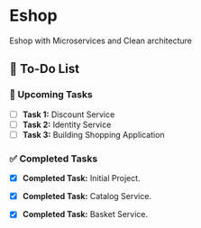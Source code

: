# Eshop
Eshop with Microservices and Clean architecture
## 📝 To-Do List

### 🚀 Upcoming Tasks
- [ ] **Task 1:** Discount Service
- [ ] **Task 2:** Identity Service
- [ ] **Task 3:** Building Shopping Application

### ✅ Completed Tasks
- [x] **Completed Task:** Initial Project.
- [x] **Completed Task:** Catalog Service.
- [x] **Completed Task:** Basket Service.
      
